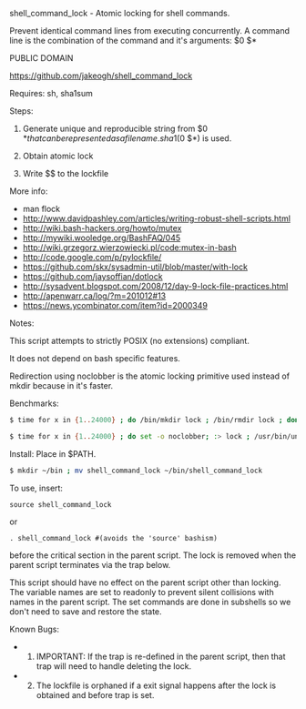 shell_command_lock - Atomic locking for shell commands.

Prevent identical command lines from executing concurrently.
A command line is the combination of the command and it's arguments: $0 $*

PUBLIC DOMAIN

https://github.com/jakeogh/shell_command_lock

Requires: sh, sha1sum

Steps:

1. Generate unique and reproducible string from $0 $* that can be represented as a file name. sha1($0 $*) is used.

2. Obtain atomic lock

3. Write $$ to the lockfile

More info:

 - man flock
 - http://www.davidpashley.com/articles/writing-robust-shell-scripts.html
 - http://wiki.bash-hackers.org/howto/mutex
 - http://mywiki.wooledge.org/BashFAQ/045
 - http://wiki.grzegorz.wierzowiecki.pl/code:mutex-in-bash
 - http://code.google.com/p/pylockfile/
 - https://github.com/skx/sysadmin-util/blob/master/with-lock
 - https://github.com/jaysoffian/dotlock
 - http://sysadvent.blogspot.com/2008/12/day-9-lock-file-practices.html
 - http://apenwarr.ca/log/?m=201012#13
 - https://news.ycombinator.com/item?id=2000349

Notes:

This script attempts to strictly POSIX (no extensions) compliant.

It does not depend on bash specific features.

Redirection using noclobber is the atomic locking primitive used instead of mkdir because in it's faster.

Benchmarks:
``` sh
$ time for x in {1..24000} ; do /bin/mkdir lock ; /bin/rmdir lock ; done
```
``` sh
$ time for x in {1..24000} ; do set -o noclobber; :> lock ; /usr/bin/unlink lock ; done
```

Install: Place in $PATH.

```sh
$ mkdir ~/bin ; mv shell_command_lock ~/bin/shell_command_lock
```

To use, insert:
```
source shell_command_lock
```
or
```
. shell_command_lock #(avoids the 'source' bashism)
```
before the critical section in the parent script. The lock is removed when
the parent script terminates via the trap below.

This script should have no effect on the parent script other than locking. The variable names are set to readonly to prevent silent collisions with names in the parent script. The set commands are done in subshells so we don't need to save and restore the state.

Known Bugs:

- 1. IMPORTANT: If the trap is re-defined in the parent script, then that trap will need to handle deleting the lock.
- 2. The lockfile is orphaned if a exit signal happens after the lock is obtained and before trap is set.
